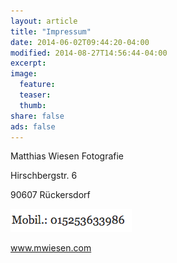 ```yaml
---
layout: article
title: "Impressum"
date: 2014-06-02T09:44:20-04:00
modified: 2014-08-27T14:56:44-04:00
excerpt: 
image:
  feature:
  teaser:
  thumb:
share: false
ads: false
---
```



Matthias Wiesen Fotografie

Hirschbergstr. 6

90607 Rückersdorf

![asdf](/images/himbeere.png)

www.mwiesen.com
